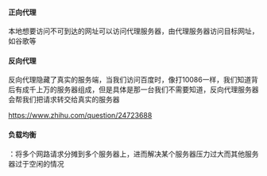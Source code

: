 #### 正向代理

本地想要访问不可到达的网址可以访问代理服务器，由代理服务器访问目标网址，如谷歌等

#### 反向代理

反向代理隐藏了真实的服务端，当我们访问百度时，像打10086一样，我们知道背后有成千上万的服务器组成，但是具体是那一台我们不需要知道，反向代理服务器会帮我们把请求转交给真实的服务器

https://www.zhihu.com/question/24723688



#### 负载均衡

：将多个网路请求分摊到多个服务器上，进而解决某个服务器压力过大而其他服务器过于空闲的情况